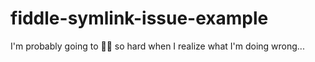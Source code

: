 # fiddle-symlink-issue-example
I'm probably going to 🤦‍♂️ so hard when I realize what I'm doing wrong...
